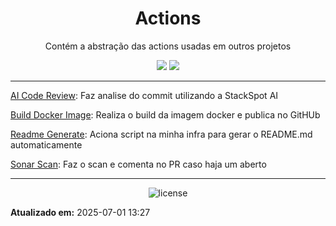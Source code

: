 <!--
template_name=head-default
template_version=v1
-->

<h1 align="center">Actions</h1>

<p align="center">
  Contém a abstração das actions usadas em outros projetos<br>
</p>

<p align="center">
<img src="https://img.shields.io/badge/topics:-grey"> 
<img src="https://img.shields.io/badge/actions-lightgrey">
</p>

<hr>


[AI Code Review](./.github/workflows/analyze-agent.yml): Faz analise do commit utilizando a StackSpot AI

[Build Docker Image](./.github/workflows/build-docker.yml): Realiza o build da imagem docker e publica no GitHUb

[Readme Generate](./.github/workflows/readme-generate.yml): Aciona script na minha infra para gerar o README.md automaticamente

[Sonar Scan](./.github/workflows/sonar.yml): Faz o scan e comenta no PR caso haja um aberto
<!--
template_name=footer-default
template_version=v1
-->

---
<p align="center">
   <img src="https://img.shields.io/badge/licença-GPL%203-blue.svg" alt="license">
</p>

**Atualizado em:** 2025-07-01 13:27
